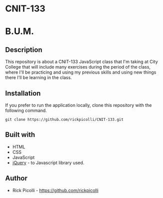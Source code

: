 # CNIT-133

# B.U.M.

## Description

This repository is about a CNIT-133 JavaScript class that I'm taking at City College that will include many exercises during the period of the class, where I'll be practicing and using my previous skills and using new things there I'll be learning in the class.


## Installation

If you prefer to run the application locally, clone this repository with the following command.

	git clone https://github.com/rickpicolli/CNIT-133.git
	

## **Built with**

* HTML
* CSS
* JavaScript
* [jQuery](http://api.jquery.com/) - to Javascript library used.

## **Author**

* Rick Picolli - https://github.com/rickpicolli

